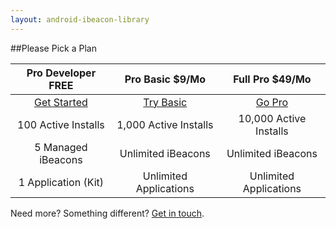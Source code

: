 ```yaml
---
layout: android-ibeacon-library
---
```


##Please Pick a Plan

Pro Developer FREE  | Pro Basic $9/Mo       | Full Pro $49/Mo
:------------------:|:---------------------:|:---------:
<a href='https://account.radiusnetworks.com/users/sign_up?plan=android-developer&source=proximitykit' class='btn-rad-blue'>Get Started</a>         | <a href='https://account.radiusnetworks.com/orders/new?sku=1&source=proximitykit&plan=android-developer' class='btn-rad-blue'>Try Basic</a>             | <a href='https://account.radiusnetworks.com/orders/new?sku=2&source=proximitykit&plan=android-developer' class='btn-rad-blue'>Go Pro</a>
100 Active Installs | 1,000 Active Installs | 10,000 Active Installs
5 Managed iBeacons  | Unlimited iBeacons    | Unlimited iBeacons
1 Application (Kit) | Unlimited Applications| Unlimited Applications


Need more? Something different? [Get in touch](http://radiusnetworks.com/sales-request.html).



